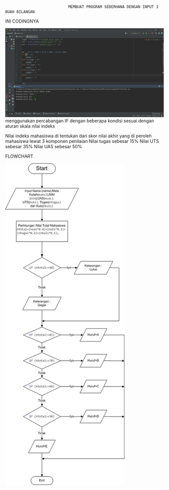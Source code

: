                                 MEMBUAT PROGRAM SEDERHANA DENGAN INPUT 3 BUAH BILANGAN 

INI CODINGNYA


![gambar 1](screenshot/ss1.png)
menggunakan percabangan IF dengan beberapa kondisi sesuai dengan aturan skala nilai indeks <p>
Nilai indeks mahasiswa di tentukan dari skor nilai akhir yang di peroleh mahasiswa lewat 3 komponen penilaian 
Nilai tugas sebesar 15% Nilai UTS sebesar 35% Nilai UAS sebesar 50% <p>


FLOWCHART <P>
![gambar 1](screenshot/ss2.jpg)